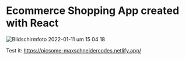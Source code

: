 # Ecommerce Shopping App created with React

![Bildschirmfoto 2022-01-11 um 15 04 18](https://user-images.githubusercontent.com/45995648/148956729-5a7db520-f0a5-4493-bd32-fd2ad40b84e0.png)

Test it: https://picsome-maxschneidercodes.netlify.app/

